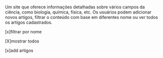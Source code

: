 Um site que oferece informações detalhadas sobre vários
campos da ciência, como biologia, química, física, etc. Os usuários podem adicionar novos artigos,
filtrar o conteúdo com base em diferentes nome ou ver todos os artigos cadastrados.

[x]filtrar por nome

[X]mostrar todos

[x]add artigos
